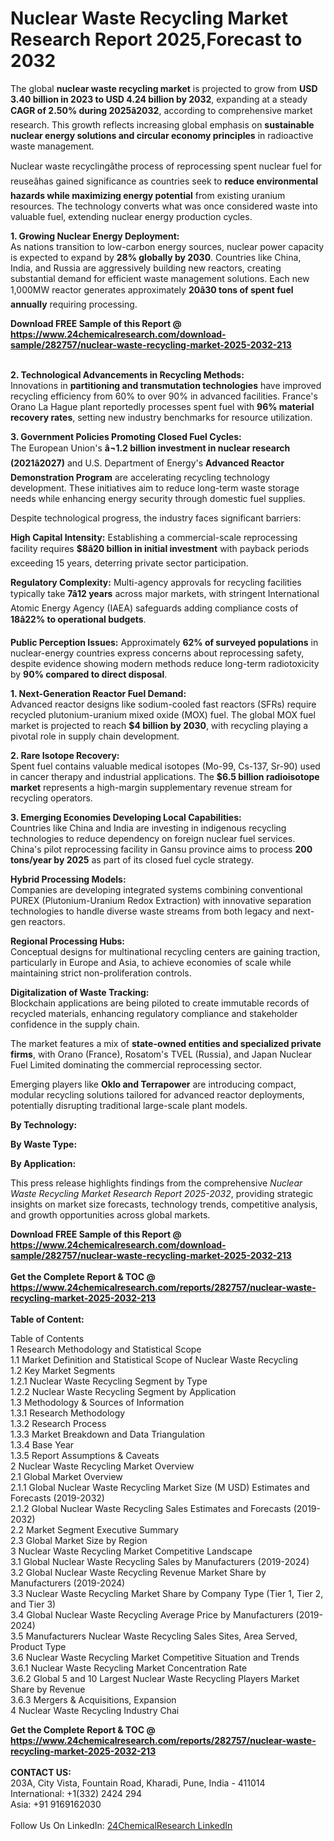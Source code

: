 <h1>Nuclear Waste Recycling Market Research Report 2025,Forecast to 2032</h1><p>The global <strong>nuclear waste recycling market</strong> is projected to grow from <strong>USD 3.40 billion in 2023 to USD 4.24 billion by 2032</strong>, expanding at a steady <strong>CAGR of 2.50% during 2025â2032</strong>, according to comprehensive market research. This growth reflects increasing global emphasis on <strong>sustainable nuclear energy solutions and circular economy principles</strong> in radioactive waste management.</p><p>Nuclear waste recyclingâthe process of reprocessing spent nuclear fuel for reuseâhas gained significance as countries seek to <strong>reduce environmental hazards while maximizing energy potential</strong> from existing uranium resources. The technology converts what was once considered waste into valuable fuel, extending nuclear energy production cycles.</p><p><strong>1. Growing Nuclear Energy Deployment:</strong><br>
As nations transition to low-carbon energy sources, nuclear power capacity is expected to expand by <strong>28% globally by 2030</strong>. Countries like China, India, and Russia are aggressively building new reactors, creating substantial demand for efficient waste management solutions. Each new 1,000MW reactor generates approximately <strong>20â30 tons of spent fuel annually</strong> requiring processing.</p><div><b>Download FREE Sample of this Report @ 
            <a href="https://www.24chemicalresearch.com/download-sample/282757/nuclear-waste-recycling-market-2025-2032-213">
            https://www.24chemicalresearch.com/download-sample/282757/nuclear-waste-recycling-market-2025-2032-213</a></b></div><br><p><strong>2. Technological Advancements in Recycling Methods:</strong><br>
Innovations in <strong>partitioning and transmutation technologies</strong> have improved recycling efficiency from 60% to over 90% in advanced facilities. France's Orano La Hague plant reportedly processes spent fuel with <strong>96% material recovery rates</strong>, setting new industry benchmarks for resource utilization.</p><p><strong>3. Government Policies Promoting Closed Fuel Cycles:</strong><br>
The European Union's <strong>â¬1.2 billion investment in nuclear research (2021â2027)</strong> and U.S. Department of Energy's <strong>Advanced Reactor Demonstration Program</strong> are accelerating recycling technology development. These initiatives aim to reduce long-term waste storage needs while enhancing energy security through domestic fuel supplies.</p><p>Despite technological progress, the industry faces significant barriers:</p><p><strong>High Capital Intensity:</strong> Establishing a commercial-scale reprocessing facility requires <strong>$8â20 billion in initial investment</strong> with payback periods exceeding 15 years, deterring private sector participation.</p><p><strong>Regulatory Complexity:</strong> Multi-agency approvals for recycling facilities typically take <strong>7â12 years</strong> across major markets, with stringent International Atomic Energy Agency (IAEA) safeguards adding compliance costs of <strong>18â22% to operational budgets</strong>.</p><p><strong>Public Perception Issues:</strong> Approximately <strong>62% of surveyed populations</strong> in nuclear-energy countries express concerns about reprocessing safety, despite evidence showing modern methods reduce long-term radiotoxicity by <strong>90% compared to direct disposal</strong>.</p><p><strong>1. Next-Generation Reactor Fuel Demand:</strong><br>
Advanced reactor designs like sodium-cooled fast reactors (SFRs) require recycled plutonium-uranium mixed oxide (MOX) fuel. The global MOX fuel market is projected to reach <strong>$4 billion by 2030</strong>, with recycling playing a pivotal role in supply chain development.</p><p><strong>2. Rare Isotope Recovery:</strong><br>
Spent fuel contains valuable medical isotopes (Mo-99, Cs-137, Sr-90) used in cancer therapy and industrial applications. The <strong>$6.5 billion radioisotope market</strong> represents a high-margin supplementary revenue stream for recycling operators.</p><p><strong>3. Emerging Economies Developing Local Capabilities:</strong><br>
Countries like China and India are investing in indigenous recycling technologies to reduce dependency on foreign nuclear fuel services. China's pilot reprocessing facility in Gansu province aims to process <strong>200 tons/year by 2025</strong> as part of its closed fuel cycle strategy.</p><p><strong>Hybrid Processing Models:</strong><br>
	Companies are developing integrated systems combining conventional PUREX (Plutonium-Uranium Redox Extraction) with innovative separation technologies to handle diverse waste streams from both legacy and next-gen reactors.</p><p><strong>Regional Processing Hubs:</strong><br>
	Conceptual designs for multinational recycling centers are gaining traction, particularly in Europe and Asia, to achieve economies of scale while maintaining strict non-proliferation controls.</p><p><strong>Digitalization of Waste Tracking:</strong><br>
	Blockchain applications are being piloted to create immutable records of recycled materials, enhancing regulatory compliance and stakeholder confidence in the supply chain.</p><p>The market features a mix of <strong>state-owned entities and specialized private firms</strong>, with Orano (France), Rosatom's TVEL (Russia), and Japan Nuclear Fuel Limited dominating the commercial reprocessing sector.</p><p>Emerging players like <strong>Oklo and Terrapower</strong> are introducing compact, modular recycling solutions tailored for advanced reactor deployments, potentially disrupting traditional large-scale plant models.</p><p><strong>By Technology:</strong></p><p><strong>By Waste Type:</strong></p><p><strong>By Application:</strong></p><p>This press release highlights findings from the comprehensive <em>Nuclear Waste Recycling Market Research Report 2025-2032</em>, providing strategic insights on market size forecasts, technology trends, competitive analysis, and growth opportunities across global markets.</p><div><b>Download FREE Sample of this Report @ 
            <a href="https://www.24chemicalresearch.com/download-sample/282757/nuclear-waste-recycling-market-2025-2032-213">
            https://www.24chemicalresearch.com/download-sample/282757/nuclear-waste-recycling-market-2025-2032-213</a></b></div><br><div><b>Get the Complete Report & TOC @ 
            <a href="https://www.24chemicalresearch.com/reports/282757/nuclear-waste-recycling-market-2025-2032-213">
            https://www.24chemicalresearch.com/reports/282757/nuclear-waste-recycling-market-2025-2032-213</a></b></div><br>
            <b>Table of Content:</b><p>Table of Contents<br />
1 Research Methodology and Statistical Scope<br />
1.1 Market Definition and Statistical Scope of Nuclear Waste Recycling<br />
1.2 Key Market Segments<br />
1.2.1 Nuclear Waste Recycling Segment by Type<br />
1.2.2 Nuclear Waste Recycling Segment by Application<br />
1.3 Methodology & Sources of Information<br />
1.3.1 Research Methodology<br />
1.3.2 Research Process<br />
1.3.3 Market Breakdown and Data Triangulation<br />
1.3.4 Base Year<br />
1.3.5 Report Assumptions & Caveats<br />
2 Nuclear Waste Recycling Market Overview<br />
2.1 Global Market Overview<br />
2.1.1 Global Nuclear Waste Recycling Market Size (M USD) Estimates and Forecasts (2019-2032)<br />
2.1.2 Global Nuclear Waste Recycling Sales Estimates and Forecasts (2019-2032)<br />
2.2 Market Segment Executive Summary<br />
2.3 Global Market Size by Region<br />
3 Nuclear Waste Recycling Market Competitive Landscape<br />
3.1 Global Nuclear Waste Recycling Sales by Manufacturers (2019-2024)<br />
3.2 Global Nuclear Waste Recycling Revenue Market Share by Manufacturers (2019-2024)<br />
3.3 Nuclear Waste Recycling Market Share by Company Type (Tier 1, Tier 2, and Tier 3)<br />
3.4 Global Nuclear Waste Recycling Average Price by Manufacturers (2019-2024)<br />
3.5 Manufacturers Nuclear Waste Recycling Sales Sites, Area Served, Product Type<br />
3.6 Nuclear Waste Recycling Market Competitive Situation and Trends<br />
3.6.1 Nuclear Waste Recycling Market Concentration Rate<br />
3.6.2 Global 5 and 10 Largest Nuclear Waste Recycling Players Market Share by Revenue<br />
3.6.3 Mergers & Acquisitions, Expansion<br />
4 Nuclear Waste Recycling Industry Chai</p><div><b>Get the Complete Report & TOC @ 
            <a href="https://www.24chemicalresearch.com/reports/282757/nuclear-waste-recycling-market-2025-2032-213">
            https://www.24chemicalresearch.com/reports/282757/nuclear-waste-recycling-market-2025-2032-213</a></b></div><br><b>CONTACT US:</b><br>
            203A, City Vista, Fountain Road, Kharadi, Pune, India - 411014<br>
            International: +1(332) 2424 294<br>
            Asia: +91 9169162030 <br><br>
            Follow Us On LinkedIn: <a href="https://www.linkedin.com/company/24chemicalresearch/">24ChemicalResearch LinkedIn</a>
